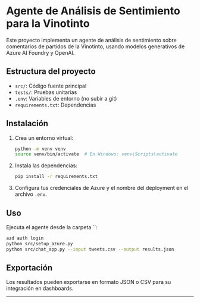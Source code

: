# Agente de Análisis de Sentimiento para la Vinotinto

Este proyecto implementa un agente de análisis de sentimiento sobre comentarios de partidos de la Vinotinto, usando modelos generativos de Azure AI Foundry y OpenAI.

## Estructura del proyecto

- `src/`: Código fuente principal
- `tests/`: Pruebas unitarias
- `.env`: Variables de entorno (no subir a git)
- `requirements.txt`: Dependencias

## Instalación

1. Crea un entorno virtual:
   ```bash
   python -m venv venv
   source venv/bin/activate  # En Windows: venv\Scripts\activate
   ```
2. Instala las dependencias:
   ```bash
   pip install -r requirements.txt
   ```
3. Configura tus credenciales de Azure y el nombre del deployment en el archivo `.env`.

## Uso

Ejecuta el agente desde la carpeta ``:
```bash
azd auth login
python src/setup_azure.py
python src/chat_app.py --input tweets.csv --output results.json
```

## Exportación

Los resultados pueden exportarse en formato JSON o CSV para su integración en dashboards.

---
